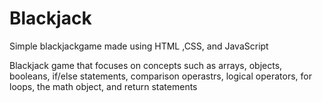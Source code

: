 # Blackjack
Simple blackjackgame made using HTML ,CSS, and JavaScript

Blackjack game that focuses on concepts such as arrays, objects, booleans, if/else statements, comparison operastrs, logical operators, for loops, the math object, and return statements
